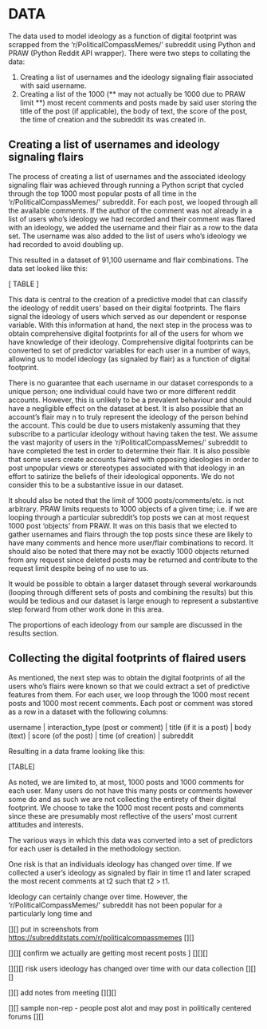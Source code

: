 # DATA

The data used to model ideology as a function of digital footprint was scrapped from the ‘r/PoliticalCompassMemes/’ subreddit using Python and PRAW (Python Reddit API wrapper). There were two steps to collating the data:

1. Creating a list of usernames and the ideology signaling flair associated with said username. 
2. Creating a list of the 1000 (** may not actually be 1000 due to PRAW limit **) most recent comments and posts made by said user storing the title of the post (if applicable), the body of text, the score of the post, the time of creation and the subreddit its was created in. 

## Creating a list of usernames and ideology signaling flairs 

The process of creating a list of usernames and the associated ideology signaling flair was achieved through running a Python script that cycled through the top 1000 most popular posts of all time in the ‘r/PoliticalCompassMemes/’ subreddit. For each post, we looped through all the available comments. If the author of the comment was not already in a list of users who’s ideology we had recorded and their comment was flared with an ideology, we added the username and their flair as a row to the data set. The username was also added to the list of users who’s ideology we had recorded to avoid doubling up. 

This resulted in a dataset of 91,100 username and flair combinations. The data set looked like this:

[ TABLE ]

This data is central to the creation of a predictive model that can classify the ideology of reddit users’ based on their digital footprints. The flairs signal the ideology of users which served as our dependent or response variable. With this information at hand, the next step in the process was to obtain comprehensive digital footprints for all of the users for whom we have knowledge of their ideology. Comprehensive digital footprints can be converted to set of predictor variables for each user in a number of ways, allowing us to model ideology (as signaled by flair) as a function of digital footprint. 

There is no guarantee that each username in our dataset corresponds to a unique person; one individual could have two or more different reddit accounts. However, this is unlikely to be a prevalent behaviour and should have a negligible effect on the dataset at best. It is also possible that an account’s flair may n to truly represent the ideology of the person behind the account. This could be due to users mistakenly assuming that they subscribe to a particular ideology without having taken the test. We assume the vast majority of users in the ‘r/PoliticalCompassMemes/’ subreddit to have completed the test in order to determine their flair. It is also possible that some users create accounts flaired with opposing ideologies  in order to post unpopular views or stereotypes associated with that ideology in an effort to satirize the beliefs of their ideological opponents. We do not consider this to be a substantive issue in our dataset. 

It should also be noted that the limit of 1000 posts/comments/etc. is not arbitrary. PRAW limits requests to 1000 objects of a given time;  i.e.  if we are looping through a particular subreddit’s top posts we can at most request 1000 post ‘objects’ from PRAW. It was on this basis that we elected to gather usernames and flairs through the top posts since these are likely to have many comments and hence more user/flair combinations to record. It should also be noted that there may not be exactly 1000 objects returned from any request since deleted posts may be returned and contribute to the request limit despite being of no use to us. 

It would be possible to obtain a larger dataset through several workarounds (looping through different sets of posts and combining the results) but this would be tedious and our dataset is large enough to represent a substantive step forward from other work done in this area. 

The proportions of each ideology from our sample are discussed in the results section. 

## Collecting the digital footprints of flaired users 

As mentioned, the next step was to obtain the digital footprints of all the users who’s flairs were known so that we could extract a set of predictive features from them. For each user, we loop through the 1000 most recent posts and 1000 most recent comments. Each post or comment was stored as a row in a dataset with the following columns: 

username | interaction_type (post or comment) | title (if it is a post) | body (text) | score (of the post) | time (of creation) | subreddit

Resulting in a data frame looking like this:

[TABLE] 

As noted, we are limited to, at most, 1000 posts and 1000 comments for each user. Many users do not have this many posts or comments however some do and as such we are not collecting the entirety of their digital footprint. We choose to take the 1000 most recent posts and comments since these are presumably most reflective of the users’ most current attitudes and interests. 

The various ways in which this data was converted into a set of predictors for each user is detailed in the methodology section. 


One risk is that an individuals ideology has changed over time. If we collected a user’s ideology as signaled by flair in time t1 and later scraped the most recent comments at t2 such that t2 > t1.

Ideology can certainly change over time. However, the ‘r/PoliticalCompassMemes/’ subreddit has not been popular for a particularly long time and 

[][] put in screenshots from  https://subredditstats.com/r/politicalcompassmemes [][]


[][][ confirm we actually are getting most recent posts ] [][][]

[][][] risk users ideology has changed over time with our data collection [][][]

[][] add notes  from meeting [][][]

[][] sample non-rep - people post alot and may post in politically centered forums [][]
